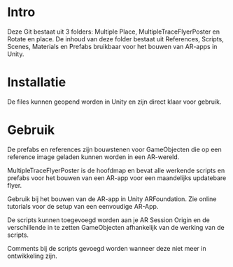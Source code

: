 # Intro

Deze Git bestaat uit 3 folders: Multiple Place, MultipleTraceFlyerPoster en Rotate en place. De inhoud van deze folder bestaat uit References, Scripts, Scenes, Materials en Prefabs bruikbaar voor het bouwen van AR-apps in Unity.

# Installatie

De files kunnen geopend worden in Unity en zijn direct klaar voor gebruik.

# Gebruik

De prefabs en references zijn bouwstenen voor GameObjecten die op een reference image geladen kunnen worden in een AR-wereld.

MultipleTraceFlyerPoster is de hoofdmap en bevat alle werkende scripts en prefabs voor het bouwen van een AR-app voor een maandelijks updatebare flyer. 

Gebruik bij het bouwen van de AR-app in Unity ARFoundation. Zie online tutorials voor de setup van een eenvoudige AR-App.

De scripts kunnen toegevoegd worden aan je AR Session Origin en de verschillende in te zetten GameObjecten afhankelijk van de werking van de scripts.

Comments bij de scripts gevoegd worden wanneer deze niet meer in ontwikkeling zijn.

